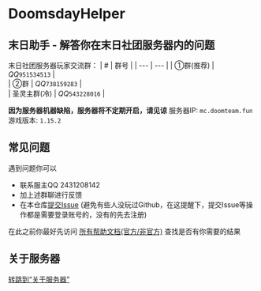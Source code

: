 # DoomsdayHelper
## 末日助手 - 解答你在末日社团服务器内的问题

末日社团服务器玩家交流群：
| # | 群号 |
| --- | --- |
| ①群(推荐) | *QQ*`951534513` |  
| ②群 | *QQ*`738159283` |  
| 圣灵主群(冷) | *QQ*`543228016` |  

**因为服务器机器缺陷，服务器将不定期开启，请见谅**
服务器IP: `mc.doomteam.fun`
游戏版本: `1.15.2`

## 常见问题

遇到问题你可以  
* 联系服主QQ 2431208142   
* 加上述群聊进行反馈  
* 在本仓库[提交Issue](https://github.com/DoomsdaySociety/DoomsdayHelper/issues/new/choose) (避免有些人没玩过Github，在这提醒下，提交Issue等操作都是需要登录账号的，没有的先去注册)  

在此之前你最好先访问 [所有帮助文档(官方/非官方)](https://github.com/DoomsdaySociety/DoomsdayHelper/tree/main/docs) 查找是否有你需要的结果

## 关于服务器

[转跳到“关于服务器”](https://github.com/DoomsdaySociety/DoomsdayHelper/blob/main/docs/1.MD)
